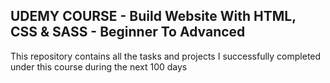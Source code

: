 ## UDEMY COURSE - Build Website With HTML, CSS & SASS - Beginner To Advanced

This repository contains all the tasks and projects I successfully completed under this course during the next 100 days


